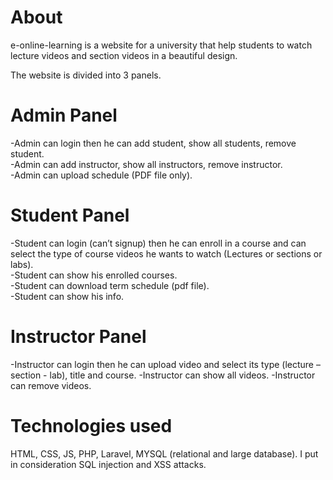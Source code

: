 # About

e-online-learning is a website for a university that help students to watch lecture videos and section videos in a beautiful design.

The website is divided into 3 panels.                                                                                                     

# Admin Panel
-Admin can login then he can add student, show all students, remove student.                                                            
-Admin can add instructor, show all instructors, remove instructor.                                                                      
-Admin can upload schedule (PDF file only).

# Student Panel
-Student can login (can’t signup) then he can enroll in a course and can select the type of course videos he wants to watch (Lectures or sections or labs).                                                                                                                       
-Student can show his enrolled courses.                                                                                                  
-Student can download term schedule (pdf file).                                                                                          
-Student can show his info.

# Instructor Panel
-Instructor can login then he can upload video and select its type (lecture – section - lab), title and course.                           -Instructor can show all videos.                                                                                                          -Instructor can remove videos.                                                                                                              
# Technologies used 
HTML, CSS, JS, PHP, Laravel, MYSQL (relational and large database).                                                                       I put in consideration SQL injection and XSS attacks.
